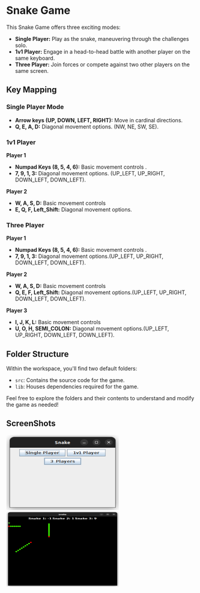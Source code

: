 # Snake Game

This Snake Game offers three exciting modes:

- **Single Player:** Play as the snake, maneuvering through the challenges solo.
- **1v1 Player:** Engage in a head-to-head battle with another player on the same keyboard.
- **Three Player:** Join forces or compete against two other players on the same screen.

## Key Mapping

### Single Player Mode
- **Arrow keys (UP, DOWN, LEFT, RIGHT):** Move in cardinal directions.
- **Q, E, A, D:**                          Diagonal movement options. (NW, NE, SW, SE).

### 1v1 Player
**Player 1**
- **Numpad Keys (8, 5, 4, 6):** Basic movement controls .
- **7, 9, 1, 3:**       Diagonal movement options.  (UP_LEFT, UP_RIGHT, DOWN_LEFT, DOWN_LEFT).

**Player 2**
- **W, A, S, D:**          Basic movement controls
- **E, Q, F, Left_Shift:** Diagonal movement options. 


### Three Player
**Player 1**
- **Numpad Keys (8, 5, 4, 6):** Basic movement controls .
- **7, 9, 1, 3:**         Diagonal movement options.(UP_LEFT, UP_RIGHT, DOWN_LEFT, DOWN_LEFT).

**Player 2**
- **W, A, S, D:**          Basic movement controls
- **Q, E, F, Left_Shift:** Diagonal movement options.(UP_LEFT, UP_RIGHT, DOWN_LEFT, DOWN_LEFT). 

**Player 3**
- **I, J, K, L:**          Basic movement controls
- **U, O, H, SEMI_COLON:** Diagonal movement options.(UP_LEFT, UP_RIGHT, DOWN_LEFT, DOWN_LEFT). 



## Folder Structure

Within the workspace, you'll find two default folders:

- `src`: Contains the source code for the game.
- `lib`: Houses dependencies required for the game.

Feel free to explore the folders and their contents to understand and modify the game as needed!

## ScreenShots
<img src="src/resources/Screenshot_main-menu.png" alt="Main Menu" width="300" height="200" />
<img src="src/resources/Screenshot 3_players.png" alt="Three Player Mode" width="300" height="200" />

